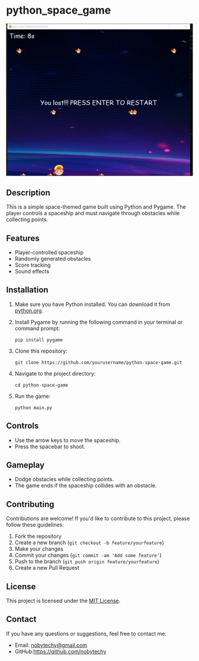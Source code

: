 # python_space_game

![Gameplay Screenshot](screenshot.png)

## Description

This is a simple space-themed game built using Python and Pygame. The player controls a spaceship and must navigate through obstacles while collecting points.

## Features

- Player-controlled spaceship
- Randomly generated obstacles
- Score tracking
- Sound effects

## Installation

1. Make sure you have Python installed. You can download it from [python.org](https://www.python.org/downloads/).

2. Install Pygame by running the following command in your terminal or command prompt:

    ```
    pip install pygame
    ```

3. Clone this repository:

    ```
    git clone https://github.com/yourusername/python-space-game.git
    ```

4. Navigate to the project directory:

    ```
    cd python-space-game
    ```

5. Run the game:

    ```
    python main.py
    ```

## Controls

- Use the arrow keys to move the spaceship.
- Press the spacebar to shoot.

## Gameplay

- Dodge obstacles while collecting points.
- The game ends if the spaceship collides with an obstacle.

## Contributing

Contributions are welcome! If you'd like to contribute to this project, please follow these guidelines:

1. Fork the repository
2. Create a new branch (`git checkout -b feature/yourfeature`)
3. Make your changes
4. Commit your changes (`git commit -am 'Add some feature'`)
5. Push to the branch (`git push origin feature/yourfeature`)
6. Create a new Pull Request

## License

This project is licensed under the [MIT License](LICENSE).

## Contact

If you have any questions or suggestions, feel free to contact me:

- Email: nobytechy@gmail.com
- GitHub:https://github.com/nobytechy

